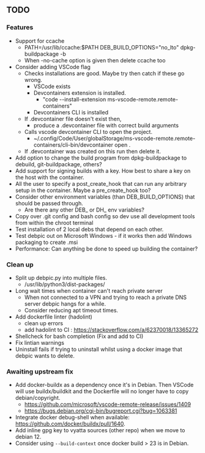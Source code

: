 ## TODO

### Features
* Support for ccache
    * PATH=/usr/lib/ccache:$PATH DEB_BUILD_OPTIONS="no_lto" dpkg-buildpackage -b
    * When -no-cache option is given then delete ccache too
* Consider adding VSCode flag 
    * Checks installations are good. Maybe try then catch if these go wrong.
        * VSCode exists
        * Devcontainers extension is installed. 
            * "code --install-extension ms-vscode-remote.remote-containers"
        * Devcontainers CLI is installed
    * If .devcontainer file doesn't exist then, 
        * produce a .devcontainer file with correct build arguments
    * Calls vscode devcontainer CLI to open the project.
        * ~/.config/Code/User/globalStorage/ms-vscode-remote.remote-containers/cli-bin/devcontainer open .
    * If .devcontainer was created  on this run then delete it.
* Add option to change the build program from dpkg-buildpackage to debuild, git-buildpackage, others?
* Add support for signing builds with a key. How best to share a key on the host with the container.
* All the user to specify a post_create_hook that can run any arbitrary setup in the container. Maybe a pre_create_hook too? 
* Consider other environment variables (than DEB_BUILD_OPTIONS) that should be passed through.
    * Are there any other DEB_ or DH_ env variables?
* Copy over .git config and bash config so dev use all development tools from within the chroot terminal
* Test installation of 2 local debs that depend on each other.
* Test debpic out on Microsoft Windows - if it works then add Windows packaging to create .msi
* Performance: Can anything be done to speed up building the container?

### Clean up 
* Split up debpic.py into multiple files.
    * /usr/lib/python3/dist-packages/
* Long wait times when container can't reach private server
    * When not connected to a VPN and trying to reach a private DNS server debpic hangs for a while.
    * Consider reducing apt timeout times.
* Add dockerfile linter (hadolint)
    * clean up errors
    * add hadolint to CI : https://stackoverflow.com/a/62370018/13365272
* Shellcheck for bash completion (Fix and add to CI)
* Fix lintian warnings
* Uninstall fails if trying to uninstall whilst using a docker image that debpic wants to delete.

### Awaiting upstream fix
* Add docker-buildx as a dependency once it's in Debian. Then VSCode will use buildx/buildkit and the Dockerfile will no longer have to copy debian/copyright.
    * https://github.com/microsoft/vscode-remote-release/issues/1409
    * https://bugs.debian.org/cgi-bin/bugreport.cgi?bug=1063381 
* Integrate docker debug-shell when available: https://github.com/docker/buildx/pull/1640.
* Add inline gpg key to vyatta sources (other repo) when we move to debian 12.
* Consider using `--build-context` once docker build > 23 is in Debian.
